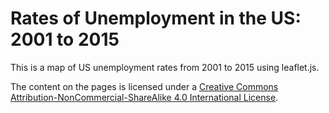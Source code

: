 # Rates of Unemployment in the US: 2001 to 2015

This is a map of US unemployment rates from 2001 to 2015 using leaflet.js.

The content on the pages is licensed under a [Creative Commons Attribution-NonCommercial-ShareAlike 4.0 International License](http://creativecommons.org/licenses/by-nc-sa/4.0/).
